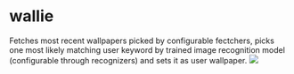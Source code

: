 # wallie
Fetches most recent wallpapers picked by configurable fectchers, picks one most likely matching user keyword by trained image recognition model (configurable through recognizers) and sets it as user wallpaper.
![](https://media.giphy.com/media/JR6sw1t9nnJlJ20G0j/giphy.webp)
